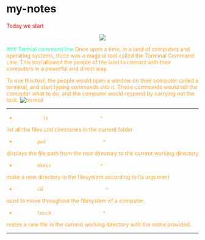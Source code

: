 # my-notes
<font color="red">Today we start<font>

<p align="center">
  <img src="https://i.gifer.com/D4a.gif">
</p>
<font color="33FFC4" />
### Termial command line
<font color="FFA533" />
Once upon a time, in a land of computers and operating systems, there was a magical tool called the Terminal Command Line. This tool allowed the people of the land to interact with their computers in a powerful and direct way.

To use this tool, the people would open a window on their computer called a terminal, and start typing commands into it. These commands would tell the computer what to do, and the computer would respond by carrying out the task.
![termial](https://w7.pngwing.com/pngs/247/392/png-transparent-computer-terminal-gnome-terminal-computer-icons-terminal-emulator-gnome-template-electronics-cartoon.png)

* * * * * * * * * * * * * * * * * * *
*               ls                   *
 list all the files and directories in the current folder      
*             pwd                     *
displays the file path from the root directory to the current working directory
*             mkdir                  *
make a new directory in the filesystem according to its argument
*             cd                       *
used to move throughout the filesystem of a computer. 
*             touch                   *
reates a new file in the current working directory with the name provided.
* * * * * * * * * * * * * * * * * * *

